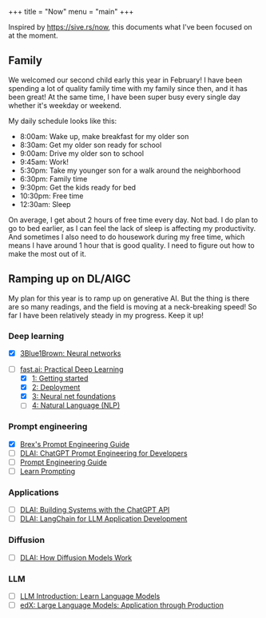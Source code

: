 +++
title = "Now"
menu = "main"
+++

Inspired by https://sive.rs/now, this documents what I've been focused on at the moment.

<!--more-->

## Family

We welcomed our second child early this year in February!
I have been spending a lot of quality family time with my family since then, and it has been great!
At the same time, I have been super busy every single day whether it's weekday or weekend.

My daily schedule looks like this:
- 8:00am: Wake up, make breakfast for my older son
- 8:30am: Get my older son ready for school
- 9:00am: Drive my older son to school
- 9:45am: Work!
- 5:30pm: Take my younger son for a walk around the neighborhood
- 6:30pm: Family time
- 9:30pm: Get the kids ready for bed
- 10:30pm: Free time
- 12:30am: Sleep

On average, I get about 2 hours of free time every day. Not bad.
I do plan to go to bed earlier, as I can feel the lack of sleep is affecting my productivity.
And sometimes I also need to do housework during my free time, which means I have around 1 hour that is good quality.
I need to figure out how to make the most out of it.

## Ramping up on DL/AIGC

My plan for this year is to ramp up on generative AI.
But the thing is there are so many readings, and the field is moving at a neck-breaking speed!
So far I have been relatively steady in my progress. Keep it up!

### Deep learning
* [x] [3Blue1Brown: Neural networks](https://www.youtube.com/playlist?list=PLZHQObOWTQDNU6R1_67000Dx_ZCJB-3pi)
- [ ] [fast.ai: Practical Deep Learning](https://course.fast.ai/)
  - [x] [1: Getting started](https://course.fast.ai/Lessons/lesson1.html)
  - [x] [2: Deployment](https://course.fast.ai/Lessons/lesson2.html)
  - [x] [3: Neural net foundations](https://course.fast.ai/Lessons/lesson3.html)
  - [ ] [4: Natural Language (NLP)](https://course.fast.ai/Lessons/lesson4.html)

### Prompt engineering
- [x] [Brex's Prompt Engineering Guide](https://github.com/brexhq/prompt-engineering/blob/main/README.md)
- [ ] [DLAI: ChatGPT Prompt Engineering for Developers](https://learn.deeplearning.ai/chatgpt-prompt-eng)
- [ ] [Prompt Engineering Guide](https://www.promptingguide.ai/)
- [ ] [Learn Prompting](https://learnprompting.org/)

### Applications
- [ ] [DLAI: Building Systems with the ChatGPT API](https://learn.deeplearning.ai/chatgpt-building-system)
- [ ] [DLAI: LangChain for LLM Application Development](https://learn.deeplearning.ai/langchain)

### Diffusion
- [ ] [DLAI: How Diffusion Models Work](https://learn.deeplearning.ai/diffusion-models)

### LLM
- [ ] [LLM Introduction: Learn Language Models](https://gist.github.com/rain-1/eebd5e5eb2784feecf450324e3341c8d)
- [ ] [edX: Large Language Models: Application through Production](https://learning.edx.org/course/course-v1:Databricks+LLM101x+2T2023/home)
